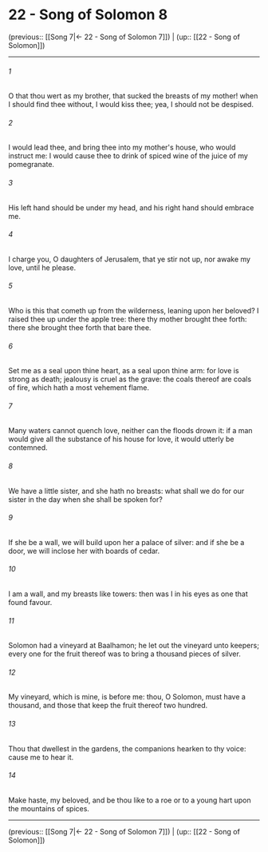 # 22 - Song of Solomon 8

(previous:: [[Song 7|← 22 - Song of Solomon 7]]) | (up:: [[22 - Song of Solomon]])

***


###### 1 
O that thou wert as my brother, that sucked the breasts of my mother! when I should find thee without, I would kiss thee; yea, I should not be despised. 

###### 2 
I would lead thee, and bring thee into my mother's house, who would instruct me: I would cause thee to drink of spiced wine of the juice of my pomegranate. 

###### 3 
His left hand should be under my head, and his right hand should embrace me. 

###### 4 
I charge you, O daughters of Jerusalem, that ye stir not up, nor awake my love, until he please. 

###### 5 
Who is this that cometh up from the wilderness, leaning upon her beloved? I raised thee up under the apple tree: there thy mother brought thee forth: there she brought thee forth that bare thee. 

###### 6 
Set me as a seal upon thine heart, as a seal upon thine arm: for love is strong as death; jealousy is cruel as the grave: the coals thereof are coals of fire, which hath a most vehement flame. 

###### 7 
Many waters cannot quench love, neither can the floods drown it: if a man would give all the substance of his house for love, it would utterly be contemned. 

###### 8 
We have a little sister, and she hath no breasts: what shall we do for our sister in the day when she shall be spoken for? 

###### 9 
If she be a wall, we will build upon her a palace of silver: and if she be a door, we will inclose her with boards of cedar. 

###### 10 
I am a wall, and my breasts like towers: then was I in his eyes as one that found favour. 

###### 11 
Solomon had a vineyard at Baalhamon; he let out the vineyard unto keepers; every one for the fruit thereof was to bring a thousand pieces of silver. 

###### 12 
My vineyard, which is mine, is before me: thou, O Solomon, must have a thousand, and those that keep the fruit thereof two hundred. 

###### 13 
Thou that dwellest in the gardens, the companions hearken to thy voice: cause me to hear it. 

###### 14 
Make haste, my beloved, and be thou like to a roe or to a young hart upon the mountains of spices.

***

(previous:: [[Song 7|← 22 - Song of Solomon 7]]) | (up:: [[22 - Song of Solomon]])
